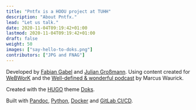 ```yaml
---
title: "Pntfx is a HOOU project at TUHH"
description: "About Pntfx."
lead: "Let us talk."
date: 2020-11-04T09:19:42+01:00
lastmod: 2020-11-04T09:19:42+01:00
draft: false
weight: 50
images: ["say-hello-to-doks.png"]
contributors: ["JPG and FNAG"]
---
```


Developed by [Fabian Gabel](https://www.mat.tuhh.de/home/fgabel_en) and [Julian Großmann](https://jp-g.de/).
Using content created for [WeBWorK](https://openwebwork.org/) and the [Well-defined & wonderful podcast](http://marcus-waurick.de/teaching) by Marcus Waurick.

Created with the [HUGO](https://gohugo.io/) theme [Doks](https://getdoks.org/).

Built with [Pandoc](https://pandoc.org/), [Python](https://www.python.org/), [Docker](https://www.docker.com/) and [GitLab CI/CD](https://about.gitlab.com/).

